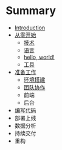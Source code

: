 # Summary

* [Introduction](README.md)
* [从零开始](cong-ling-kai-shi.md)
  * [技术](cong-ling-kai-shi/ji-zhu.md)
  * [语言](cong-ling-kai-shi/yu-yan.md)
  * [hello, world!](cong-ling-kai-shi/hello-world.md)
  * [工具](cong-ling-kai-shi/gong-ju.md)
* [准备工作](zhun-bei-gong-zuo.md)
  * [环境搭建](zhun-bei-gong-zuo/huan-jing-da-jian.md)
  * [团队协作](zhun-bei-gong-zuo/tuan-dui-xie-zuo.md)
  * 前端
  * 后台
* [编写代码](bian-xie-dai-ma.md)
* 部署上线
* 数据分析
* 持续交付
* 重构

